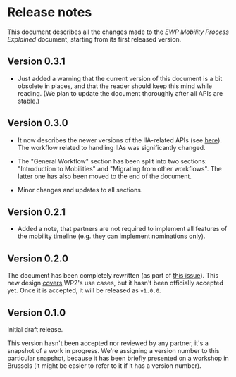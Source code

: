 Release notes
=============

This document describes all the changes made to the *EWP Mobility Process
Explained* document, starting from its first released version.


Version 0.3.1
-------------

* Just added a warning that the current version of this document is a bit
  obsolete in places, and that the reader should keep this mind while reading.
  (We plan to update the document thoroughly after all APIs are stable.)


Version 0.3.0
-------------

* It now describes the newer versions of the IIA-related APIs (see
  [here](https://github.com/erasmus-without-paper/general-issues/issues/12#issuecomment-231486102)).
  The workflow related to handling IIAs was significantly changed.

* The "General Workflow" section has been split into two sections:
  "Introduction to Mobilities" and "Migrating from other workflows". The latter
  one has also been moved to the end of the document.

* Minor changes and updates to all sections.


Version 0.2.1
-------------

* Added a note, that partners are not required to implement all features of the
  mobility timeline (e.g. they can implement nominations only).


Version 0.2.0
-------------

The document has been completely rewritten (as part of
[this issue](https://github.com/erasmus-without-paper/ewp-specs-mobility-flowcharts/issues/5)).
This new design [covers](https://github.com/erasmus-without-paper/ewp-wp4-use-cases)
WP2's use cases, but it hasn't been officially accepted yet. Once it is
accepted, it will be released as `v1.0.0`.


Version 0.1.0
-------------

Initial draft release.

This version hasn't been accepted nor reviewed by any partner, it's a snapshot
of a work in progress. We're assigning a version number to this particular
snapshot, because it has been briefly presented on a workshop in Brussels (it
might be easier to refer to it if it has a version number).
